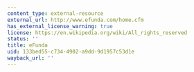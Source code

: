 ```yaml
---
content_type: external-resource
external_url: http://www.efunda.com/home.cfm
has_external_license_warning: true
license: https://en.wikipedia.org/wiki/All_rights_reserved
status: ''
title: eFunda
uid: 133bed55-c734-4902-a9dd-9d1957c53d1e
wayback_url: ''
---
```

